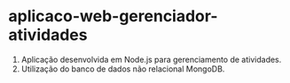 # aplicaco-web-gerenciador-atividades
1. Aplicação desenvolvida em Node.js para gerenciamento de atividades.
2. Utilização do banco de dados não relacional MongoDB.
